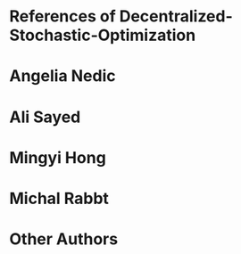 # References of Decentralized-Stochastic-Optimization 

# Angelia Nedic

# Ali Sayed

# Mingyi Hong

# Michal Rabbt

# Other Authors
